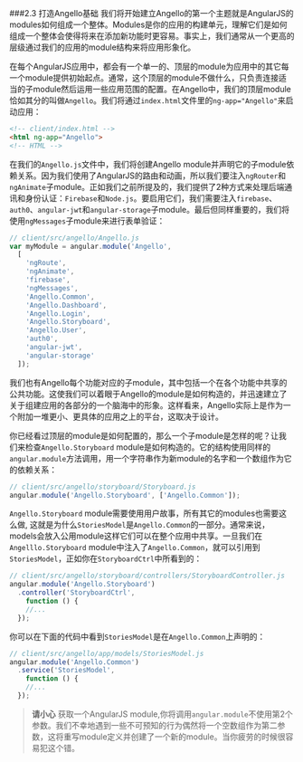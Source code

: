 ###2.3 打造Angello基础
我们将开始建立Angello的第一个主题就是AngularJS的modules如何组成一个整体。Modules是你的应用的构建单元，理解它们是如何组成一个整体会使得将来在添加新功能时更容易。事实上，我们通常从一个更高的层级通过我们的应用的module结构来将应用形象化。

在每个AngularJS应用中，都会有一个单一的、顶层的module为应用中的其它每一个module提供初始起点。通常，这个顶层的module不做什么，只负责连接适当的子module然后运用一些应用范围的配置。在Angello中，我们的顶层module恰如其分的叫做`Angello`。我们将通过`index.html`文件里的`ng-app="Angello"`来启动应用：

```html
<!-- client/index.html -->
<html ng-app="Angello">
<!-- HTML -->
```

在我们的`Angello.js`文件中，我们将创建Angello module并声明它的子module依赖关系。因为我们使用了AngularJS的路由和动画，所以我们要注入`ngRouter`和`ngAnimate`子module。正如我们之前所提及的，我们提供了2种方式来处理后端通讯和身份认证：`Firebase`和`Node.js`。要启用它们，我们需要注入`firebase`、`auth0`、`angular-jwt`和`angular-storage`子module。最后但同样重要的，我们将使用`ngMessages`子module来进行表单验证：

```javascript
// client/src/angello/Angello.js
var myModule = angular.module('Angello',
  [
    'ngRoute',
    'ngAnimate',
    'firebase',
    'ngMessages',
    'Angello.Common',
    'Angello.Dashboard',
    'Angello.Login',
    'Angello.Storyboard',
    'Angello.User',
    'auth0',
    'angular-jwt',
    'angular-storage'
  ]);
```

我们也有Angello每个功能对应的子module，其中包括一个在各个功能中共享的公共功能。这使我们可以着眼于Angello的module是如何构造的，并迅速建立了关于组建应用的各部分的一个脑海中的形象。这样看来，Angello实际上是作为一个附加一堆更小、更具体的应用之上的平台，这取决于设计。

你已经看过顶层的module是如何配置的，那么一个子module是怎样的呢？让我们来检查`Angello.Storyboard` module是如何构造的。它的结构使用同样的`angular.module`方法调用，用一个字符串作为新module的名字和一个数组作为它的依赖关系：

```javascript
// client/src/angello/storyboard/Storyboard.js
angular.module('Angello.Storyboard', ['Angello.Common']);
```

`Angello.Storyboard` module需要使用用户故事，所有其它的modules也需要这么做, 这就是为什么`StoriesModel`是`Angello.Common`的一部分。通常来说，models会放入公用module这样它们可以在整个应用中共享。一旦我们在`Angelllo.Storyboard` module中注入了`Angello.Common`，就可以引用到`StoriesModel`，正如你在`StoryboardCtrl`中所看到的：

```javascript
// client/src/angello/storyboard/controllers/StoryboardController.js
angular.module('Angello.Storyboard')
  .controller('StoryboardCtrl',
    function () {
    //... 
  });
```

你可以在下面的代码中看到`StoriesModel`是在`Angello.Common`上声明的：

```javascript
// client/src/angello/app/models/StoriesModel.js
angular.module('Angello.Common')
  .service('StoriesModel',
    function () {
    //... 
  });
```

> **请小心**
获取一个AngularJS module,你将调用`angular.module`不使用第2个参数。我们不幸地遇到一些不可预知的行为偶然将一个空数组作为第二参数，这将重写module定义并创建了一个新的module。当你疲劳的时候很容易犯这个错。

